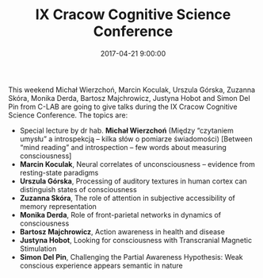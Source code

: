 ﻿---
layout: post
title:  "IX Cracow Cognitive Science Conference"
date:   2017-04-21 9:00:00
image: /images/conference.png
---

This weekend Michał Wierzchoń, Marcin Koculak, Urszula Górska, Zuzanna Skóra, Monika Derda, Bartosz Majchrowicz, Justyna Hobot and Simon Del Pin from C-LAB are going to give talks during the IX Cracow Cognitive Science Conference. The topics are:
- Special lecture by dr hab. **Michał Wierzchoń** (Między “czytaniem umysłu” a introspekcją – kilka słów o pomiarze świadomości) [Between “mind reading” and introspection – few words about measuring consciousness]
- **Marcin Koculak**, Neural correlates of unconsciousness – evidence from resting-state paradigms
- **Urszula Górska**, Processing of auditory textures in human cortex can distinguish states of consciousness
- **Zuzanna Skóra**, The role of attention in subjective accessibility of memory representation
- **Monika Derda**, Role of front-parietal networks in dynamics of consciousness
- **Bartosz Majchrowicz**, Action awareness in health and disease
- **Justyna Hobot**, Looking for consciousness with Transcranial Magnetic Stimulation
- **Simon Del Pin**, Challenging the Partial Awareness Hypothesis: Weak conscious experience appears semantic in nature
